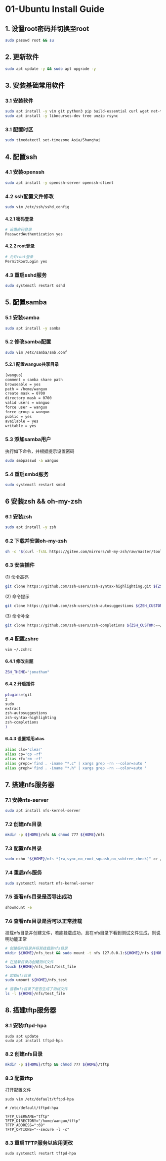 # 01-Ubuntu Install Guide

## 1. 设置root密码并切换至root
```bash
sudo passwd root && su
```

## 2. 更新软件
```bash
sudo apt update -y && sudo apt upgrade -y 
```

## 3. 安装基础常用软件
### 3.1 安装软件
```bash
sudo apt install -y vim git python3 pip build-essential curl wget net-tools iputils-ping libssl-dev libgnutls28-dev uuid-dev
sudo apt install -y libncurses-dev tree unzip rsync
```
### 3.1 配置时区
```bash
sudo timedatectl set-timezone Asia/Shanghai
```

## 4. 配置ssh
### 4.1 安装openssh
```bash
sudo apt install -y openssh-server openssh-client
```
### 4.2 ssh配置文件修改
```bash
sudo vim /etc/ssh/sshd_config
```
#### 4.2.1 密码登录
```bash
# 设置密码登录
PasswordAuthentication yes
```
#### 4.2.2 root登录
```bash
# 允许root登录
PermitRootLogin yes
```
### 4.3 重启sshd服务
```bash
sudo systemctl restart sshd
```

## 5. 配置samba
### 5.1 安装samba
```bash
sudo apt install -y samba
```
### 5.2 修改samba配置
```bash
sudo vim /etc/samba/smb.conf
```
#### 5.2.1 配置wanguo共享目录
```bash
[wanguo]
comment = samba share path
browseable = yes
path = /home/wanguo
create mask = 0700
directory mask = 0700
valid users = wanguo
force user = wanguo
force group = wanguo
public = yes
available = yes
writable = yes
```
### 5.3 添加samba用户
执行如下命令，并根据提示设置密码
```bash
sudo smbpasswd -a wanguo
```
### 5.4 重启smbd服务
```bash
sudo systemctl restart smbd
```

## 6 安装zsh && oh-my-zsh
### 6.1 安装zsh
```bash
sudo apt install -y zsh
```
### 6.2 下载并安装oh-my-zsh
```bash
sh -c "$(curl -fsSL https://gitee.com/mirrors/oh-my-zsh/raw/master/tools/install.sh)"
```
### 6.3 安装插件
(1) 命令高亮
```bash
git clone https://github.com/zsh-users/zsh-syntax-highlighting.git ${ZSH_CUSTOM:-~/.oh-my-zsh/custom}/plugins/zsh-syntax-highlighting
```
(2) 命令提示
```bash
git clone https://github.com/zsh-users/zsh-autosuggestions ${ZSH_CUSTOM:-~/.oh-my-zsh/custom}/plugins/zsh-autosuggestions
```
(3) 命令补全
```bash
git clone https://github.com/zsh-users/zsh-completions ${ZSH_CUSTOM:=~/.oh-my-zsh/custom}/plugins/zsh-completions
```
### 6.4 配置zshrc
```bash
vim ~/.zshrc
```
#### 6.4.1 修改主题
```bash
ZSH_THEME="jonathan"
```
#### 6.4.2 开启插件
```bash
plugins=(git
z
sudo 
extract 
zsh-autosuggestions 
zsh-syntax-highlighting
zsh-completions
)
```
#### 6.4.3 设置常用alias
```bash
alias cls='clear'
alias cp='cp -rf'
alias rf='rm -rf'
alias grepc='find . -iname "*.c" | xargs grep -rn --color=auto '
alias greph='find . -iname "*.h" | xargs grep -rn --color=auto '
```

## 7. 搭建nfs服务器
### 7.1 安装nfs-server
```bash
sudo apt install nfs-kernel-server
```
### 7.2 创建nfs目录
```bash
mkdir -p ${HOME}/nfs && chmod 777 ${HOME}/nfs
```
### 7.3 配置nfs目录
```bash
sudo echo "${HOME}/nfs *(rw,sync,no_root_squash,no_subtree_check)" >> /etc/exports
```
### 7.4 重启nfs服务
```bash
sudo systemctl restart nfs-kernel-server
```
### 7.5 查看nfs目录是否导出成功
```bash
showmount -e
```
### 7.6 查看nfs目录是否可以正常挂载
挂载nfs目录并创建文件，若能挂载成功，且在nfs目录下看到测试文件生成，则说明功能正常
```bash
# 创建临时目录并将其挂载到nfs目录
mkdir ${HOME}/nfs_test && sudo mount -t nfs 127.0.0.1:${HOME}/nfs ${HOME}/nfs_test
```
```bash
# 在挂载目录内创建测试文件
touch ${HOME}/nfs_test/test_file
```
```bash
# 卸载nfs目录
sudo umount ${HOME}/nfs_test
```
```bash
# 查看nfs目录下是否生成了测试文件
ls -l ${HOME}/nfs/test_file
```


## 8. 搭建tftp服务器
### 8.1 安装tftpd-hpa
```
sudo apt update
sudo apt install tftpd-hpa
```
### 8.2 创建nfs目录
```bash
mkdir -p ${HOME}/tftp && chmod 777 ${HOME}/tftp
```
### 8.3 配置tftp
打开配置文件
```
sudo vim /etc/default/tftpd-hpa
```
``` shell
# /etc/default/tftpd-hpa

TFTP_USERNAME="tftp"
TFTP_DIRECTORY="/home/wanguo/tftp"
TFTP_ADDRESS=":69"
TFTP_OPTIONS="--secure -l -c"
```
### 8.3 重启TFTP服务以应用更改
```
sudo systemctl restart tftpd-hpa
```


